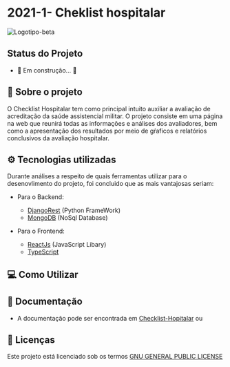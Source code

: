 # 2021-1- Cheklist hospitalar

![Logotipo-beta](https://i.imgur.com/hgNCbsG.jpg)

## Status do Projeto
- 🚧 Em construção... 🚧

## 📄  Sobre o projeto
O Checklist Hospitalar tem como principal intuito auxiliar a avaliação de acreditação da saúde assistencial militar. O projeto consiste em uma página na web que reunirá todas as informações e análises dos avaliadores, bem como a apresentação dos resultados por meio de gŕaficos e relatórios conclusivos da avaliação hospitalar.

## ⚙️ Tecnologias utilizadas
Durante análises a respeito de quais ferramentas utilizar para o desenovlimento do projeto, foi concluido que as mais vantajosas seriam:

- Para o Backend:
    - [DjangoRest](https://www.django-rest-framework.org/) (Python FrameWork) 
    - [MongoDB](https://www.mongodb.com/cloud/atlas/lp/try2?utm_source=bing&utm_campaign=mdb_bs_americas_brazil_search_core_brand_atlas_desktop&utm_term=mongodb&utm_medium=cpc_paid_search&utm_ad=e&utm_ad_campaign_id=415204511) (NoSql Database)

- Para o Frontend:
    - [ReactJs](https://reactjs.org/) (JavaScript Libary) 
    - [TypeScript](https://www.typescriptlang.org/)



## 💻 Como Utilizar 


## 📜 Documentação 
- A documentação pode ser encontrada em [Checklist-Hopitalar](https://fga-eps-mds.github.io/2021-1-hospitalar/) ou <docs da materia>

## 📝 Licenças
Este projeto está licenciado sob os termos [GNU GENERAL PUBLIC LICENSE](https://github.com/fga-eps-mds/2021-1-hospitalar/blob/main/LICENSE)

